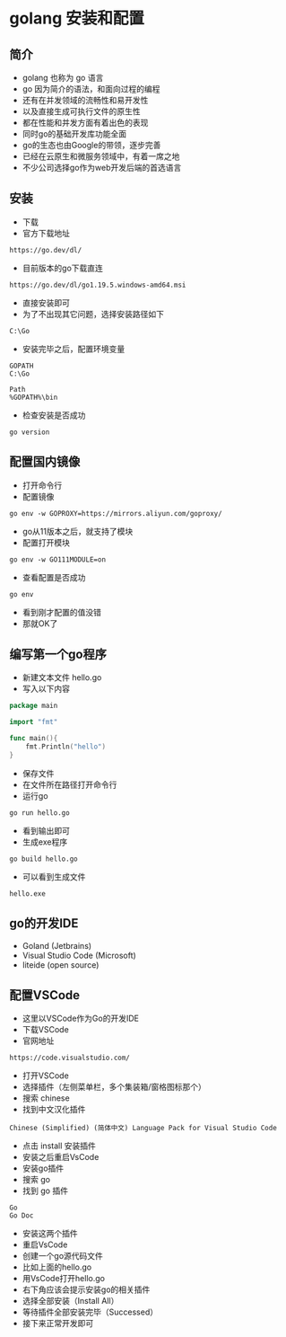 # golang 安装和配置

## 简介
- golang 也称为 go 语言
- go 因为简介的语法，和面向过程的编程
- 还有在并发领域的流畅性和易开发性
- 以及直接生成可执行文件的原生性
- 都在性能和并发方面有着出色的表现
- 同时go的基础开发库功能全面
- go的生态也由Google的带领，逐步完善
- 已经在云原生和微服务领域中，有着一席之地
- 不少公司选择go作为web开发后端的首选语言

## 安装
- 下载
- 官方下载地址
```shell script
https://go.dev/dl/
```
- 目前版本的go下载直连
```shell script
https://go.dev/dl/go1.19.5.windows-amd64.msi
```
- 直接安装即可
- 为了不出现其它问题，选择安装路径如下
```shell script
C:\Go
```
- 安装完毕之后，配置环境变量
```shell script
GOPATH
C:\Go
```
```shell script
Path
%GOPATH%\bin
```
- 检查安装是否成功
```shell script
go version
```

## 配置国内镜像
- 打开命令行
- 配置镜像
```shell script
go env -w GOPROXY=https://mirrors.aliyun.com/goproxy/
```
- go从11版本之后，就支持了模块
- 配置打开模块
```
go env -w GO111MODULE=on
```
- 查看配置是否成功
```shell script
go env
```
- 看到刚才配置的值没错
- 那就OK了

## 编写第一个go程序
- 新建文本文件 hello.go
- 写入以下内容
```go
package main

import "fmt"

func main(){
    fmt.Println("hello")
}
```
- 保存文件
- 在文件所在路径打开命令行
- 运行go
```shell script
go run hello.go
```
- 看到输出即可
- 生成exe程序
```shell script
go build hello.go
```
- 可以看到生成文件
```shell script
hello.exe
```

## go的开发IDE
- Goland (Jetbrains)
- Visual Studio Code (Microsoft)
- liteide (open source)

## 配置VSCode
- 这里以VSCode作为Go的开发IDE
- 下载VSCode
- 官网地址
```shell script
https://code.visualstudio.com/
```
- 打开VSCode
- 选择插件（左侧菜单栏，多个集装箱/窗格图标那个）
- 搜索 chinese
- 找到中文汉化插件
```shell script
Chinese (Simplified) (简体中文) Language Pack for Visual Studio Code
```
- 点击 install 安装插件
- 安装之后重启VsCode
- 安装go插件
- 搜索 go
- 找到 go 插件
```shell script
Go
Go Doc
```
- 安装这两个插件
- 重启VsCode
- 创建一个go源代码文件
- 比如上面的hello.go
- 用VsCode打开hello.go
- 右下角应该会提示安装go的相关插件
- 选择全部安装（Install All）
- 等待插件全部安装完毕（Successed）
- 接下来正常开发即可